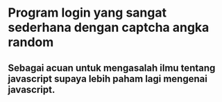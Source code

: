 # Program login yang sangat sederhana dengan captcha angka random
## Sebagai acuan untuk mengasalah ilmu tentang javascript supaya lebih paham lagi mengenai javascript.
